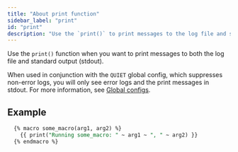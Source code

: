 ```yaml
---
title: "About print function"
sidebar_label: "print"
id: "print"
description: "Use the `print()` to print messages to the log file and stdout."
---
```


Use the `print()` function when you want to print messages to both the log file and standard output (stdout).

When used in conjunction with the `QUIET` global config, which suppresses non-error logs, you will only see error logs and the print messages in stdout. For more information, see [Global configs](/reference/global-configs/about-global-configs).

## Example 

```sql
  {% macro some_macro(arg1, arg2) %}
    {{ print("Running some_macro: " ~ arg1 ~ ", " ~ arg2) }}
  {% endmacro %}
```
